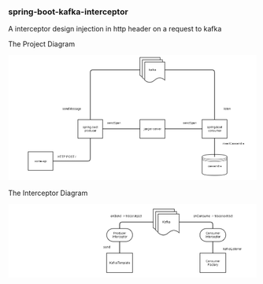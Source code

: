 ### spring-boot-kafka-interceptor

A interceptor design injection in http header on a request to kafka


The Project Diagram


<p>
    <img src="images/project.png"/>
</p>

The Interceptor Diagram

![interpector-diagram](images/interceptor.png?raw=true)


